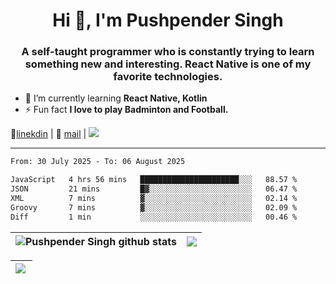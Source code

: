 <h1 align="center">Hi 👋, I'm Pushpender Singh</h1>
<h3 align="center">A self-taught programmer who is constantly trying to learn something new and interesting. React Native is one of my favorite technologies.</h3>

- 🌱 I’m currently learning **React Native, Kotlin**
- ⚡ Fun fact **I love to play Badminton and Football.**

👔[linekdin](https://www.linkedin.com/in/pushpender-singh-240061202/) | 📧 [mail](mailto:pushpendersingh694@gmail.com) | 
<a href="https://github.com/pushpender-singh-ap/pushpender-singh-ap">
    <img src="https://komarev.com/ghpvc/?username=pushpender-singh-ap&style=for-the-badge">
</a>


---

<!--START_SECTION:waka-->

```txt
From: 30 July 2025 - To: 06 August 2025

JavaScript   4 hrs 56 mins   ██████████████████████░░░   88.57 %
JSON         21 mins         █▓░░░░░░░░░░░░░░░░░░░░░░░   06.47 %
XML          7 mins          ▓░░░░░░░░░░░░░░░░░░░░░░░░   02.14 %
Groovy       7 mins          ▓░░░░░░░░░░░░░░░░░░░░░░░░   02.09 %
Diff         1 min           ░░░░░░░░░░░░░░░░░░░░░░░░░   00.46 %
```

<!--END_SECTION:waka-->


| <a><img align="center" src="https://github-readme-stats-iota-ecru-15.vercel.app/api?username=pushpender-singh-ap&show_icons=true&include_all_commits=true&theme=buefy&hide_border=true" alt="Pushpender Singh github stats" /></a> | <a><img align="center" src="https://github-readme-stats-iota-ecru-15.vercel.app/api/top-langs/?username=pushpender-singh-ap&layout=compact&theme=buefy&hide_border=true" /></a> |
| ------------- | ------------- |

| <a> <img align="left" src="https://github-readme-streak-stats.herokuapp.com/?user=pushpender-singh-ap" /></br> </a> |
| ------------- |
